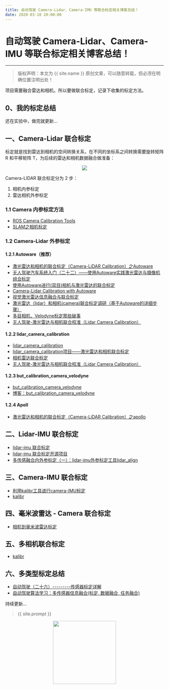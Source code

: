 ```yaml
---
title: 自动驾驶 Camera-Lidar、Camera-IMU 等联合标定相关博客总结！
date: 2020-03-18 20:00:00
---
```

# 自动驾驶 Camera-Lidar、Camera-IMU 等联合标定相关博客总结！
***
> 版权声明：本文为 {{ site.name }} 原创文章，可以随意转载，但必须在明确位置注明出处！

项目需要融合雷达和相机，所以要做联合标定，记录下收集的标定方法。

## 0、我的标定总结

还在实验中，做完就更新...

## 一、Camera-Lidar 联合标定

标定就是找到雷达到相机的空间转换关系，在不同的坐标系之间转换需要旋转矩阵 R 和平移矩阵 T，为后续的雷达和相机数据融合做准备：

<div  align="center">
<img src="https://pic2.zhimg.com/80/v2-c8a29440a3344eb702faf12c2a2aa6c9_720w.jpg"/>
</div>


Camera-LIDAR 联合标定分为 2 步：

1. 相机内参标定
2. 雷达相机外参标定



### 1.1 Camera 内参标定方法

- [ROS Camera Calibration Tools](http://wiki.ros.org/camera_calibration/Tutorials/MonocularCalibration)
- [SLAM之相机标定](https://blog.csdn.net/learning_tortosie/article/details/79901255)



### 1.2 Camera-Lidar 外参标定

#### 1.2.1 Autoware（推荐）

- [激光雷达和相机的联合标定（Camera-LiDAR Calibration）之Autoware](https://blog.csdn.net/learning_tortosie/article/details/82347694)
- [无人驾驶汽车系统入门（二十二）——使用Autoware实践激光雷达与摄像机组合标定](https://blog.csdn.net/AdamShan/article/details/81670732)
- [使用Autoware进行(双目)相机与激光雷达的联合标定](https://blog.csdn.net/X_kh_2001/article/details/89163659?depth_1-utm_source=distribute.pc_relevant.none-task&utm_source=distribute.pc_relevant.none-task)
- [Camera-Lidar Calibration with Autoware](https://zhuanlan.zhihu.com/p/65226371)
- [视觉激光雷达信息融合与联合标定](https://zhuanlan.zhihu.com/p/55825255)
- [激光雷达（lidar）和相机(camera)联合标定调研（基于Autoware的详细步骤）](https://blog.csdn.net/mxdsdo09/article/details/88370662)
- [多目相机、Velodyne标定那些破事](http://s1nh.org/post/calib-velodyne-camera/)
- [无人驾驶-激光雷达与相机联合校准（Lidar Camera Calibration）](https://blog.csdn.net/a2281965135/article/details/79785784?utm_medium=distribute.pc_relevant.none-task-blog-BlogCommendFromBaidu-3&depth_1-utm_source=distribute.pc_relevant.none-task-blog-BlogCommendFromBaidu-3)



#### 1.2.2 lidar_camera_calibration

- [lidar_camera_calibration](https://github.com/ankitdhall/lidar_camera_calibration)
- [lidar_camera_calibration项目——激光雷达和相机联合标定](https://tumihua.cn/2019/02/20/698adb0e68a9eaa19a52d52c69f34bea.html)
- [相机雷达联合标定]([http://www.elkulas.com/2019/05/22/%E7%9B%B8%E6%9C%BA%E9%9B%B7%E8%BE%BE%E8%81%94%E5%90%88%E6%A0%87%E5%AE%9A/](http://www.elkulas.com/2019/05/22/相机雷达联合标定/))
- [无人驾驶-激光雷达与相机联合校准（Lidar Camera Calibration）](https://blog.csdn.net/a2281965135/article/details/79785784)



#### 1.2.3 but_calibration_camera_velodyne

- [but_calibration_camera_velodyne](https://github.com/robofit/but_velodyne/tree/master/but_calibration_camera_velodyne)
- [博客：but_calibration_camera_velodyne](https://blog.csdn.net/learning_tortosie/article/details/82385394)



#### 1.2.4 Apoll

- [激光雷达和相机的联合标定（Camera-LiDAR Calibration）之apollo](https://blog.csdn.net/learning_tortosie/article/details/82351553)



## 二、Lidar-IMU 联合标定

- [lidar-imu 联合标定](https://blog.csdn.net/Crystal_YS/article/details/90763723#lidarimulidar_align_12)
- [lidar-imu 联合标定开源项目](https://github.com/ethz-asl/lidar_align)
- [多传感融合内外参标定（一）：lidar-imu外参标定工具lidar_align](https://blog.csdn.net/miracle629/article/details/87854450?utm_medium=distribute.pc_relevant.none-task-blog-BlogCommendFromBaidu-8&depth_1-utm_source=distribute.pc_relevant.none-task-blog-BlogCommendFromBaidu-8)



## 三、Camera-IMU 联合标定

- [利用kalibr工具进行camera-IMU标定](https://blog.csdn.net/zhubaohua_bupt/article/details/80222321)
- [kalibr](https://github.com/ethz-asl/kalibr)



## 四、毫米波雷达 - Camera 联合标定

- [相机到毫米波雷达标定](https://blog.csdn.net/qq_17256689/article/details/100037699?utm_medium=distribute.pc_relevant.none-task-blog-BlogCommendFromBaidu-2&depth_1-utm_source=distribute.pc_relevant.none-task-blog-BlogCommendFromBaidu-2)



## 五、多相机联合标定

- [kalibr](https://github.com/ethz-asl/kalibr)



## 六、多类型标定总结

- [自动驾驶（二十六）---------传感器标定详解](https://blog.csdn.net/zhouyy858/article/details/100186513?utm_medium=distribute.pc_relevant.none-task-blog-BlogCommendFromBaidu-1&depth_1-utm_source=distribute.pc_relevant.none-task-blog-BlogCommendFromBaidu-1)
- [自动驾驶算法学习：多传感器信息融合(标定, 数据融合, 任务融合)](https://blog.csdn.net/qq_17256689/article/details/100037699?utm_medium=distribute.pc_relevant.none-task-blog-BlogCommendFromBaidu-2&depth_1-utm_source=distribute.pc_relevant.none-task-blog-BlogCommendFromBaidu-2)





持续更新...


> {{ site.prompt }}

<div  align="center">
<img src="https://dlonng.com/images/wechart.jpg" width = "200" height = "200"/>